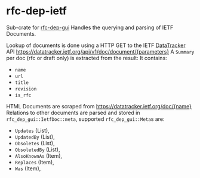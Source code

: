 # rfc-dep-ietf

Sub-crate for [rfc-dep-gui](/crates/gui)
Handles the querying and parsing of IETF Documents.

Lookup of documents is done using a HTTP GET to the IETF [DataTracker](https://github.com/ietf-tools/datatracker) API https://datatracker.ietf.org/api/v1/doc/document/{parameters}
A `Summary` per doc (rfc or draft only) is extracted from the result: It contains:
* `name`
* `url`
* `title`
* `revision`
* `is_rfc`

HTML Documents are scraped from https://datatracker.ietf.org/doc/{name}
Relations to other documents are parsed and stored in `rfc_dep_gui::IetfDoc::meta`, supported `rfc_dep_gui::Meta`s are:
* `Updates` (List),
* `UpdatedBy` (List),
* `Obsoletes` (List),
* `ObsoletedBy` (List),
* `AlsoKnownAs` (Item),
* `Replaces` (Item),
* `Was` (Item),
